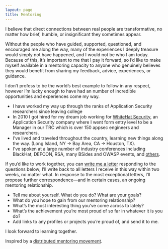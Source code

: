 ```yaml
---
layout: page
title: Mentoring
---
```

I believe that direct connections between real people are transformative, no matter how brief, humble, or insignificant they sometimes appear.

Without the people who have guided, supported, questioned, and encouraged me along the way, many of the experiences I deeply treasure would simply not have happened, and I would not be who I am today. Because of this, it’s important to me that I pay it forward, so I’d like to make myself available in a mentoring capacity to anyone who genuinely believes they would benefit from sharing my feedback, advice, experiences, or guidance.

I don’t profess to be the world’s best example to follow in any respect, however I’m lucky enough to have had an number of incredible opportunities and experiences come my way.

* I have worked my way up through the ranks of Application Security researchers since leaving college
* In 2010 I got hired for my dream job working  for [WhiteHat Security](https://whitehatsec.com), an Application Security company where I went form entry level to be a Manager in our TRC which is over 150 appsec engineers and researchers.
* I’ve lived and traveled throughout the country, learning new things along the way. (Long Island, NY -> Bay Area, CA -> Houston, TX).
* I've spoken at a large number of industry conferences including BlackHat, DEFCON, RSA, many BSides and OWASP events, and [others](http://mattjay.github.io/talks/).

If you’d like to work together, you can [write me a letter](mailto:matt@whitehatsec.com) responding to the questions below; I’ll write back to all letters I receive in this way within two weeks, no matter what. In response to the most exceptional letters, I’ll propose further correspondence—and in certain cases, an ongoing mentoring relationship.

* Tell me about yourself. What do you do? What are your goals?
* What do you hope to gain from our mentoring relationship?
* What’s the most interesting thing you’ve come across to lately?
* What’s the achievement you’re most proud of so far in whatever it is you do?
* Add links to any profiles or projects you’re proud of, and send it to me.

I look forward to learning together.

Inspired by a [distributed mentoring movement](http://mentoring.is).